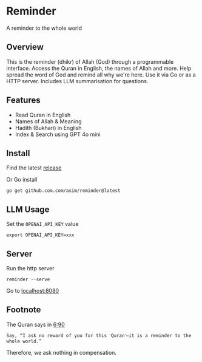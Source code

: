 # Reminder

A reminder to the whole world

## Overview

This is the reminder (dhikr) of Allah (God) through a programmable interface. Access the Quran in English, the names of Allah and more. 
Help spread the word of God and remind all why we're here. Use it via Go or as a HTTP server. Includes LLM summarisation for questions.

## Features

- Read Quran in English
- Names of Allah & Meaning
- Hadith (Bukhari) in English
- Index & Search using GPT 4o mini

## Install

Find the latest [release](https://github.com/asim/reminder/releases/latest)

Or Go install

```
go get github.com.com/asim/reminder@latest
```

## LLM Usage

Set the `OPENAI_API_KEY` value

```
export OPENAI_API_KEY=xxx
```

## Server

Run the http server 

```
reminder --serve
```

Go to [localhost:8080](https://localhost:8080)

## Footnote

The Quran says in [6:90](https://quran.com/6:90)

```
Say, “I ask no reward of you for this ˹Quran˺—it is a reminder to the whole world.”
```

Therefore, we ask nothing in compensation. 

